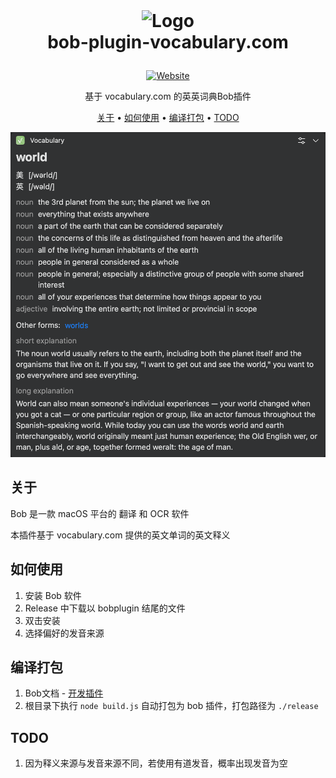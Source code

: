 <br />
<h1>
<p align="center">
  <img src="https://cdn.vocabulary.com/images/header/logo-1wobq9i.png" alt="Logo" width="500">
  <br>bob-plugin-vocabulary.com
</h1>
<p align="center">
    <a href="https://bobtranslate.com"><img src="https://img.shields.io/badge/Bob-Website-brightgreen?logo=Safari" alt="Website" /></a>

</p>
<p align="center">
    基于 vocabulary.com 的英英词典Bob插件
    <br />
</p>
<p align="center">
  <a href="#关于">关于</a> •
  <a href="#如何使用">如何使用</a> •
  <a href="#编译打包">编译打包</a> •
    <a href="#todo">TODO</a>
</p>  

<p align="center">

![example](./static/example.png)
</p>                                                                                                                             


## 关于
Bob 是一款 macOS 平台的 翻译 和 OCR 软件

本插件基于 vocabulary.com 提供的英文单词的英文释义


## 如何使用
1. 安装 Bob 软件
2. Release 中下载以 bobplugin 结尾的文件
3. 双击安装
4. 选择偏好的发音来源

## 编译打包
1. Bob文档 - [开发插件](https://bobtranslate.com/plugin/)
2. 根目录下执行 `node build.js` 自动打包为 bob 插件，打包路径为 `./release` 

## TODO
1. 因为释义来源与发音来源不同，若使用有道发音，概率出现发音为空